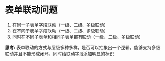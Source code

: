 # 表单联动问题

1.  在同一子表单字段联动（一级、二级、多级联动）
2.  在不同子表单字段联动（一级、二级、多级联动）
3.  同时在不同子表单和相同子表单都有联动（一级、二级、多级联动）

**思考:** 表单联动的方式与层级多种多样，是否可以抽象出一个逻辑，能够支持多级联动并且不能形成闭环，同时给联动字段添加明显的标识
